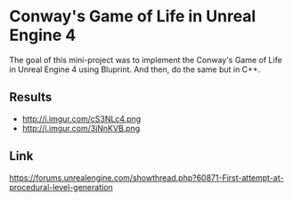 # Conway's Game of Life in Unreal Engine 4
The goal of this mini-project was to implement the Conway's Game of Life in Unreal Engine 4 using Bluprint. And then, do the same but in C++.

## Results
* http://i.imgur.com/cS3NLc4.png
* http://i.imgur.com/3jNnKVB.png

## Link
https://forums.unrealengine.com/showthread.php?60871-First-attempt-at-procedural-level-generation
